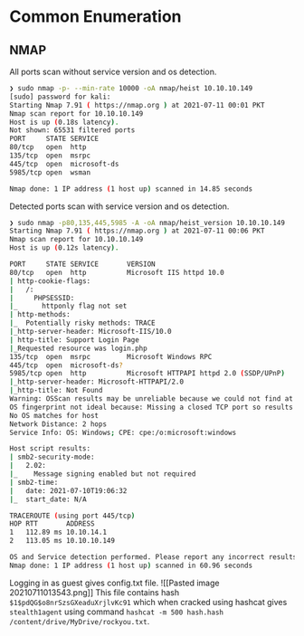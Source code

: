 # Common Enumeration
## NMAP
All ports scan without service version and os detection.
```bash
❯ sudo nmap -p- --min-rate 10000 -oA nmap/heist 10.10.10.149
[sudo] password for kali:
Starting Nmap 7.91 ( https://nmap.org ) at 2021-07-11 00:01 PKT
Nmap scan report for 10.10.10.149
Host is up (0.18s latency).
Not shown: 65531 filtered ports
PORT     STATE SERVICE
80/tcp   open  http
135/tcp  open  msrpc
445/tcp  open  microsoft-ds
5985/tcp open  wsman

Nmap done: 1 IP address (1 host up) scanned in 14.85 seconds
```
Detected ports scan with service version and os detection.
```bash
❯ sudo nmap -p80,135,445,5985 -A -oA nmap/heist_version 10.10.10.149
Starting Nmap 7.91 ( https://nmap.org ) at 2021-07-11 00:06 PKT
Nmap scan report for 10.10.10.149
Host is up (0.12s latency).

PORT     STATE SERVICE       VERSION
80/tcp   open  http          Microsoft IIS httpd 10.0
| http-cookie-flags:
|   /:
|     PHPSESSID:
|_      httponly flag not set
| http-methods:
|_  Potentially risky methods: TRACE
|_http-server-header: Microsoft-IIS/10.0
| http-title: Support Login Page
|_Requested resource was login.php
135/tcp  open  msrpc         Microsoft Windows RPC
445/tcp  open  microsoft-ds?
5985/tcp open  http          Microsoft HTTPAPI httpd 2.0 (SSDP/UPnP)
|_http-server-header: Microsoft-HTTPAPI/2.0
|_http-title: Not Found
Warning: OSScan results may be unreliable because we could not find at least 1 open and 1 closed port
OS fingerprint not ideal because: Missing a closed TCP port so results incomplete
No OS matches for host
Network Distance: 2 hops
Service Info: OS: Windows; CPE: cpe:/o:microsoft:windows

Host script results:
| smb2-security-mode:
|   2.02:
|_    Message signing enabled but not required
| smb2-time:
|   date: 2021-07-10T19:06:32
|_  start_date: N/A

TRACEROUTE (using port 445/tcp)
HOP RTT       ADDRESS
1   112.89 ms 10.10.14.1
2   113.05 ms 10.10.10.149

OS and Service detection performed. Please report any incorrect results at https://nmap.org/submit/ .
Nmap done: 1 IP address (1 host up) scanned in 60.96 seconds
```
Logging in as guest gives config.txt file.
![[Pasted image 20210711013543.png]]
This file contains hash `$1$pdQG$o8nrSzsGXeaduXrjlvKc91` which when cracked using hashcat gives `stealth1agent` using command `hashcat -m 500 hash.hash /content/drive/MyDrive/rockyou.txt`.

